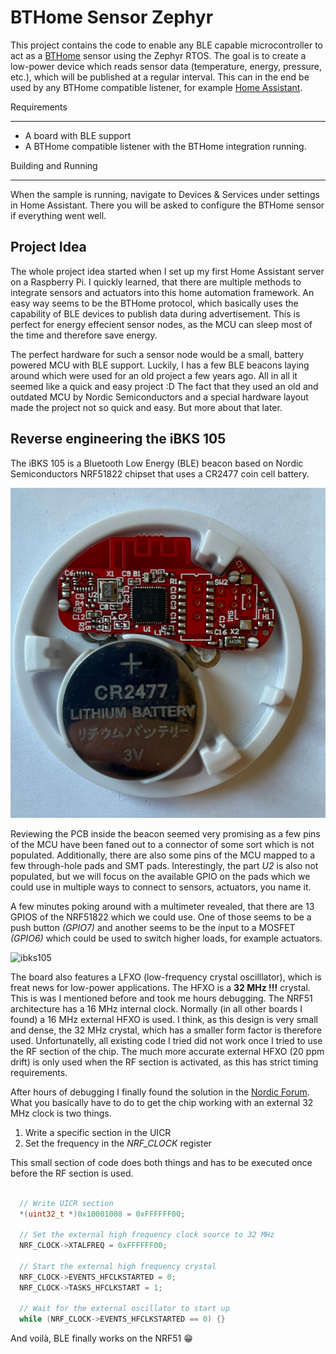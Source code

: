 # BTHome Sensor Zephyr

This project contains the code to enable any BLE capable microcontroller to act as a [BTHome](https://bthome.io) sensor using the Zephyr RTOS. The goal is to create a low-power device which reads sensor data (temperature, energy, pressure, etc.), which will be published at a regular interval. This can in the end be used by any BTHome compatible listener, for example [Home Assistant](https://www.home-assistant.io).

Requirements
************

* A board with BLE support
* A BTHome compatible listener with the BTHome integration running.

Building and Running
********************
When the sample is running, navigate to Devices & Services under settings in Home
Assistant. There you will be asked to configure the BTHome sensor if everything
went well.

## Project Idea
The whole project idea started when I set up my first Home Assistant server on a Raspberry Pi. I quickly learned, that there are multiple methods to integrate sensors and actuators into this home automation framework. An easy way seems to be the BTHome protocol, which basically uses the capability of BLE devices to publish data during advertisement. This is perfect for energy effecient sensor nodes, as the MCU can sleep most of the time and therefore save energy.

The perfect hardware for such a sensor node would be a small, battery powered MCU with BLE support. Luckily, I has a few BLE beacons laying around which were used for an old project a few years ago. All in all it seemed like a quick and easy project :D The fact that they used an old and outdated MCU by Nordic Semiconductors and a special hardware layout made the project not so quick and easy. But more about that later.

## Reverse engineering the iBKS 105
The iBKS 105 is a Bluetooth Low Energy (BLE) beacon based on Nordic Semiconductors NRF51822 chipset that uses a CR2477 coin cell battery.

![ibks105](doc/ibks105.jpg)

Reviewing the PCB inside the beacon seemed very promising as a few pins of the MCU have been faned out to a connector of some sort which is not populated. Additionally, there are also some pins of the MCU mapped to a few through-hole pads and SMT pads. Interestingly, the part *U2* is also not populated, but we will focus on the available GPIO on the pads which we could use in multiple ways to connect to sensors, actuators, you name it.

A few minutes poking around with a multimeter revealed, that there are 13 GPIOS of the NRF51822 which we could use. One of those seems to be a push button *(GPIO7)* and another seems to be the input to a MOSFET *(GPIO6)* which could be used to switch higher loads, for example actuators.

![ibks105](doc/ibks_pinout.svg)

The board also features a LFXO (low-frequency crystal oscilllator), which is freat news for low-power applications. The HFXO is a **32 MHz !!!** crystal. This is was I mentioned before and took me hours debugging. The NRF51 architecture has a 16 MHz internal clock. Normally (in all other boards I found) a 16 MHz external HFXO is used. I think, as this design is very small and dense, the 32 MHz crystal, which has a smaller form factor is therefore used. Unfortunatelly, all existing code I tried did not work once I tried to use the RF section of the chip. The much more accurate external HFXO (20 ppm drift) is only used when the RF section is activated, as this has strict timing requirements.

After hours of debugging I finally found the solution in the [Nordic Forum](https://devzone.nordicsemi.com/f/nordic-q-a/6394/use-external-32mhz-crystal). What you basically have to do to get the chip working with an external 32 MHz clock is two things.

1. Write a specific section in the UICR
2. Set the frequency in the *NRF_CLOCK* register

This small section of code does both things and has to be executed once before the RF section is used.

```cpp

  // Write UICR section
  *(uint32_t *)0x10001008 = 0xFFFFFF00;

  // Set the external high frequency clock source to 32 MHz
  NRF_CLOCK->XTALFREQ = 0xFFFFFF00;

  // Start the external high frequency crystal
  NRF_CLOCK->EVENTS_HFCLKSTARTED = 0;
  NRF_CLOCK->TASKS_HFCLKSTART = 1;

  // Wait for the external oscillator to start up
  while (NRF_CLOCK->EVENTS_HFCLKSTARTED == 0) {}
```

And voilà, BLE finally works on the NRF51 😁